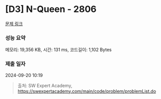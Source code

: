 # [D3] N-Queen - 2806 

[문제 링크](https://swexpertacademy.com/main/code/problem/problemDetail.do?contestProbId=AV7GKs06AU0DFAXB) 

### 성능 요약

메모리: 19,356 KB, 시간: 131 ms, 코드길이: 1,102 Bytes

### 제출 일자

2024-09-20 10:19



> 출처: SW Expert Academy, https://swexpertacademy.com/main/code/problem/problemList.do